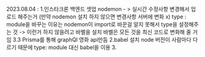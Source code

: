 2023.08.04 : 1.인스타크론 백엔드 셋업
nodemon - > 실시간 수정사항 변경해서 업로드 해주는거 (만약 nodemon 설치 하지 않으면 변경사항 서버에 변화 x)
type : module을 바꾸는 이유는 nodemon이 import로 바꾼걸 알지 못해서 type을 설정해주는 것 -> 이런거 하지 않을려고 바벨을 설치
바벨은 모든 것을 최신 코드로 변화해 줄 거임
3.3 Prisma를 통해 graphQl 영화 api만듬
2.babel 설치 node 버전이 사람마다 다르기 때문에 type: module 대신 babel을 이용 3.

